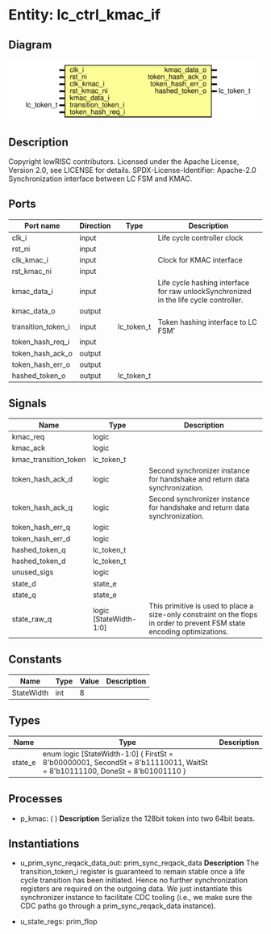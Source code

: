 # Entity: lc_ctrl_kmac_if

## Diagram

![Diagram](lc_ctrl_kmac_if.svg "Diagram")
## Description

Copyright lowRISC contributors.
 Licensed under the Apache License, Version 2.0, see LICENSE for details.
 SPDX-License-Identifier: Apache-2.0
 Synchronization interface between LC FSM and KMAC.
 
## Ports

| Port name          | Direction | Type       | Description                                                                            |
| ------------------ | --------- | ---------- | -------------------------------------------------------------------------------------- |
| clk_i              | input     |            | Life cycle controller clock                                                            |
| rst_ni             | input     |            |                                                                                        |
| clk_kmac_i         | input     |            | Clock for KMAC interface                                                               |
| rst_kmac_ni        | input     |            |                                                                                        |
| kmac_data_i        | input     |            | Life cycle hashing interface for raw unlockSynchronized in the life cycle controller.  |
| kmac_data_o        | output    |            |                                                                                        |
| transition_token_i | input     | lc_token_t | Token hashing interface to LC FSM'                                                     |
| token_hash_req_i   | input     |            |                                                                                        |
| token_hash_ack_o   | output    |            |                                                                                        |
| token_hash_err_o   | output    |            |                                                                                        |
| hashed_token_o     | output    | lc_token_t |                                                                                        |
## Signals

| Name                  | Type                   | Description                                                                                                                |
| --------------------- | ---------------------- | -------------------------------------------------------------------------------------------------------------------------- |
| kmac_req              | logic                  |                                                                                                                            |
| kmac_ack              | logic                  |                                                                                                                            |
| kmac_transition_token | lc_token_t             |                                                                                                                            |
| token_hash_ack_d      | logic                  | Second synchronizer instance for handshake and return data synchronization.                                                |
| token_hash_ack_q      | logic                  | Second synchronizer instance for handshake and return data synchronization.                                                |
| token_hash_err_q      | logic                  |                                                                                                                            |
| token_hash_err_d      | logic                  |                                                                                                                            |
| hashed_token_q        | lc_token_t             |                                                                                                                            |
| hashed_token_d        | lc_token_t             |                                                                                                                            |
| unused_sigs           | logic                  |                                                                                                                            |
| state_d               | state_e                |                                                                                                                            |
| state_q               | state_e                |                                                                                                                            |
| state_raw_q           | logic [StateWidth-1:0] | This primitive is used to place a size-only constraint on the flops in order to prevent FSM state encoding optimizations.  |
## Constants

| Name       | Type | Value | Description |
| ---------- | ---- | ----- | ----------- |
| StateWidth | int  | 8     |             |
## Types

| Name    | Type                                                                                                                                             | Description |
| ------- | ------------------------------------------------------------------------------------------------------------------------------------------------ | ----------- |
| state_e | enum logic [StateWidth-1:0] {     FirstSt  = 8'b00000001,     SecondSt = 8'b11110011,     WaitSt   = 8'b10111100,     DoneSt   = 8'b01001110   } |             |
## Processes
- p_kmac: (  )
**Description**
Serialize the 128bit token into two 64bit beats.

## Instantiations

- u_prim_sync_reqack_data_out: prim_sync_reqack_data
**Description**
The transition_token_i register is guaranteed to remain stable once a life cycle
transition has been initiated.
Hence no further synchronization registers are required on the outgoing data.
We just instantiate this synchronizer instance to facilitate CDC tooling (i.e., we
make sure the CDC paths go through a prim_sync_reqack_data instance).

- u_state_regs: prim_flop
